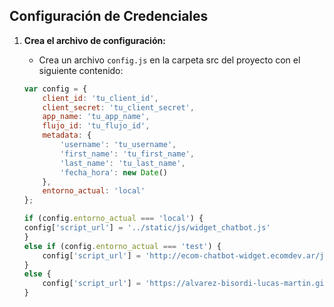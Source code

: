 ## Configuración de Credenciales

1. **Crea el archivo de configuración:**
   - Crea un archivo `config.js` en la carpeta src del proyecto con el siguiente contenido:

    ```javascript
    var config = {
        client_id: 'tu_client_id',
        client_secret: 'tu_client_secret',
        app_name: 'tu_app_name',
        flujo_id: 'tu_flujo_id',
        metadata: {
            'username': 'tu_username',
            'first_name': 'tu_first_name',
            'last_name': 'tu_last_name',
            'fecha_hora': new Date()
        },
        entorno_actual: 'local'
    };
    
    if (config.entorno_actual === 'local') {
    config['script_url'] = '../static/js/widget_chatbot.js'
    }
    else if (config.entorno_actual === 'test') {
        config['script_url'] = 'http://ecom-chatbot-widget.ecomdev.ar/js/widget_chatbot.js'
    }
    else {
        config['script_url'] = 'https://alvarez-bisordi-lucas-martin.github.io/Widget-Prototipo-ECOM/src/static/js/widget_chatbot.js'
    }
    ```